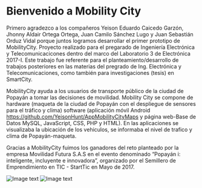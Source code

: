 # Bienvenido a Mobility City

Primero agradezco a los compañeros Yeison Eduardo Caicedo Garzón, Jhonny Aldair Ortega Ortega, Juan Camilo Sánchez Lugo y Juan Sebastián Orduz Vidal porque juntos logramos desarrollar el primer prototipo de MobilityCity. Proyecto realizado para el pregarado de Ingeniería Electrónica y Telecomunicacicones dentro del marco del Laboratorio 3 de Electrónica 2017-I. Este trabajo fue referente para el planteamiento/desarrollo de trabajos posteriores en las materias del pregrado de Ing. Electrónica y Telecomunicaciones, como también para investigaciones (tesis) en SmartCity. 

MobilityCity ayuda a los usuarios de transporte público de la ciudad de Popayán a tomar las decisiones de movilidad. Mobility City se compone de hardware (maqueta de la ciudad de Popayán con el despliegue de sensores para el tráfico y clima) software (aplicación móvil Android <https://github.com/YeisonHunt/AppMobilityCityMaps> y página web-Base de Datos MySQL, JavaScript, CSS, PHP y HTML). En las aplicaciones se visualizaba la ubicación de los vehiculos, se informaba el nivel de trafico y clima de Popayán-maqueta. 

Gracias a MobilityCity fuimos los ganadores del reto planteado por la empresa Movilidad Futura S.A.S en el evento denominado “Popayán i: inteligente, incluyente e innovadora”, organizado por el Semillero de Emprendimiento en TIC - StartTic en Mayo de 2017.

![Image text](https://github.com/AndresGarzonJ/MobilityCity/blob/master/MobilityCity_2.png)
![Image text](https://github.com/AndresGarzonJ/MobilityCity/blob/master/MobilityCity_1.png)
